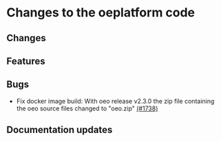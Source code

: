 <!--
SPDX-FileCopyrightText: 2025 Jonas Huber <https://github.com/jh-RLI>

SPDX-License-Identifier: CC0-1.0
-->

# Changes to the oeplatform code

## Changes

## Features

## Bugs

- Fix docker image build: With oeo release v2.3.0 the zip file containing the oeo source files changed to "oeo.zip" [(#1738)](https://github.com/OpenEnergyPlatform/oeplatform/pull/1738)

## Documentation updates
